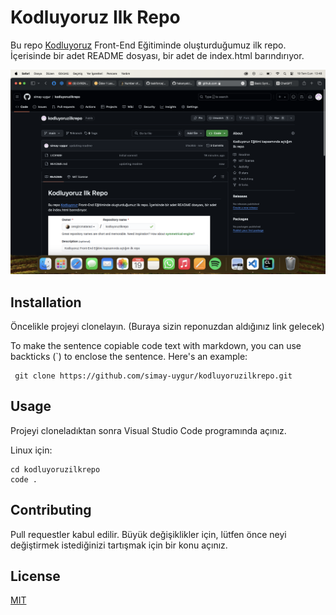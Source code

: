 # Kodluyoruz Ilk Repo

Bu repo [Kodluyoruz](https://www.kodluyoruz.org) Front-End Eğitiminde oluşturduğumuz ilk repo. İçerisinde bir adet README dosyası, bir adet de index.html barındırıyor. 

![photo](https://github.com/simay-uygur/kodluyoruzilkrepo/blob/main/Ekran%20Resmi%202024-07-19%2013.48.49.png)


## Installation

Öncelikle projeyi clonelayın. (Buraya sizin reponuzdan aldığınız link gelecek)



To make the sentence copiable code text with markdown, you can use backticks (\`) to enclose the sentence. Here's an example:

```console
 git clone https://github.com/simay-uygur/kodluyoruzilkrepo.git
```


 


## Usage

Projeyi cloneladıktan sonra Visual Studio Code programında açınız.

Linux için:

```console
cd kodluyoruzilkrepo
code .
```

## Contributing

Pull requestler kabul edilir. Büyük değişiklikler için, lütfen önce neyi değiştirmek istediğinizi tartışmak için bir konu açınız.

## License

[MIT](https://choosealicense.com/licenses/mit/)
